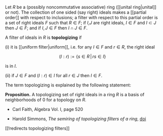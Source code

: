 Let $R$ be a (possibly noncommutative associative) ring ([[unital ring|unital]] or not). The collection of one sided (say right) ideals makes a [[partial order]] with respect to inclusions; a filter with respect to this partial order is a set of right ideals $F$ such that $R\in F$; if $I$,$J$ are right ideals, $I\in F$ and $I\subset J$ then $J\in F$; and if $I,J\in F$ then $I\cap J\in F$. 

A filter of ideals in $R$ is __topologizing__ if 

(i) it is [[uniform filter|uniform]], 
i.e. for any $I\in F$ and $r\in R$, the right ideal 

$$
(I:r) := \{s\in R \,|\, rs\in I\}
$$

is in $I$.

(ii) if $J\in F$ and $(I:r)\in I$ for all $r\in J$ then $I\in F$.

The term topologizing is explained by the following statement:

__Proposition.__ A topologizing set of right ideals in a ring $R$ is a basis of neighborhoods of $0$ for a topology on $R$. 

* Carl Faith, Algebra Vol. I, page 520

* Harold Simmons, _The semiring of topologizing filters of a ring_, [doi](http://dx.doi.org/10.1007/BF02772572)

[[!redirects topologizing filters]]